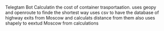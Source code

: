 Telegtam Bot Calculatin the cost of container trasportaation.
uses geopy and openroute to finde the shortest way
uses csv to have the database of highway exits from Moscow and calculats distance from them
also uses shapely to eextud Moscow from calculations
